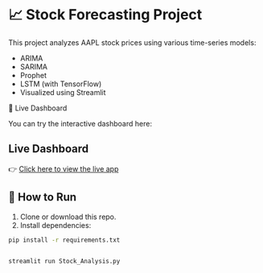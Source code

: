# 📈 Stock Forecasting Project

This project analyzes AAPL stock prices using various time-series models:

- ARIMA
- SARIMA
- Prophet
- LSTM (with TensorFlow)
- Visualized using Streamlit

🔗 Live Dashboard

You can try the interactive dashboard here:  
##  Live Dashboard

👉 [Click here to view the live app](https://stockforecastingproject-bjjevrysqb9f5t2ddryuqj.streamlit.app/)



## 🧪 How to Run

1. Clone or download this repo.
2. Install dependencies:

```bash
pip install -r requirements.txt


streamlit run Stock_Analysis.py


